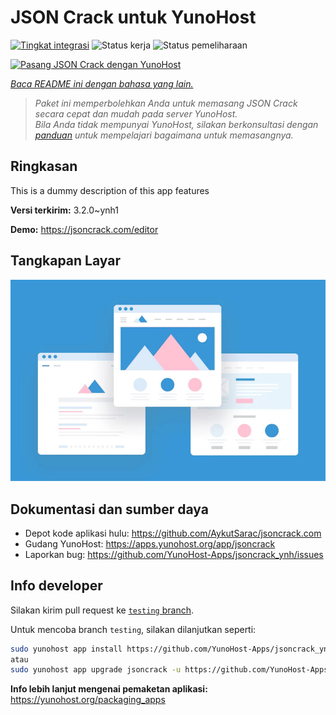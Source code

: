 <!--
N.B.: README ini dibuat secara otomatis oleh <https://github.com/YunoHost/apps/tree/master/tools/readme_generator>
Ini TIDAK boleh diedit dengan tangan.
-->

# JSON Crack untuk YunoHost

[![Tingkat integrasi](https://dash.yunohost.org/integration/jsoncrack.svg)](https://ci-apps.yunohost.org/ci/apps/jsoncrack/) ![Status kerja](https://ci-apps.yunohost.org/ci/badges/jsoncrack.status.svg) ![Status pemeliharaan](https://ci-apps.yunohost.org/ci/badges/jsoncrack.maintain.svg)

[![Pasang JSON Crack dengan YunoHost](https://install-app.yunohost.org/install-with-yunohost.svg)](https://install-app.yunohost.org/?app=jsoncrack)

*[Baca README ini dengan bahasa yang lain.](./ALL_README.md)*

> *Paket ini memperbolehkan Anda untuk memasang JSON Crack secara cepat dan mudah pada server YunoHost.*  
> *Bila Anda tidak mempunyai YunoHost, silakan berkonsultasi dengan [panduan](https://yunohost.org/install) untuk mempelajari bagaimana untuk memasangnya.*

## Ringkasan

This is a dummy description of this app features


**Versi terkirim:** 3.2.0~ynh1

**Demo:** <https://jsoncrack.com/editor>

## Tangkapan Layar

![Tangkapan Layar pada JSON Crack](./doc/screenshots/example.jpg)

## Dokumentasi dan sumber daya

- Depot kode aplikasi hulu: <https://github.com/AykutSarac/jsoncrack.com>
- Gudang YunoHost: <https://apps.yunohost.org/app/jsoncrack>
- Laporkan bug: <https://github.com/YunoHost-Apps/jsoncrack_ynh/issues>

## Info developer

Silakan kirim pull request ke [`testing` branch](https://github.com/YunoHost-Apps/jsoncrack_ynh/tree/testing).

Untuk mencoba branch `testing`, silakan dilanjutkan seperti:

```bash
sudo yunohost app install https://github.com/YunoHost-Apps/jsoncrack_ynh/tree/testing --debug
atau
sudo yunohost app upgrade jsoncrack -u https://github.com/YunoHost-Apps/jsoncrack_ynh/tree/testing --debug
```

**Info lebih lanjut mengenai pemaketan aplikasi:** <https://yunohost.org/packaging_apps>
